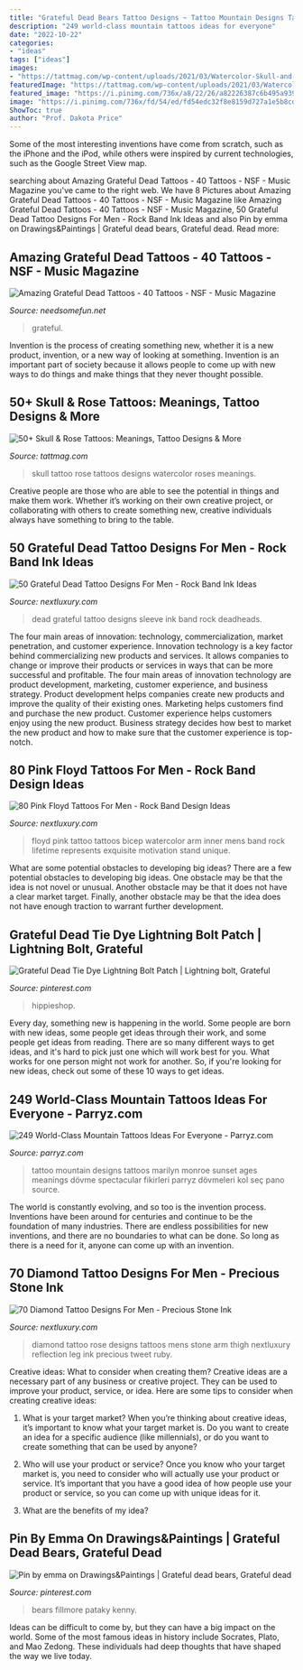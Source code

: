 ```yaml
---
title: "Grateful Dead Bears Tattoo Designs ~ Tattoo Mountain Designs Tattoos Marilyn Monroe Sunset Ages Meanings Dövme Spectacular Fikirleri Parryz Dövmeleri Kol Seç Pano Source"
description: "249 world-class mountain tattoos ideas for everyone"
date: "2022-10-22"
categories:
- "ideas"
tags: ["ideas"]
images:
- "https://tattmag.com/wp-content/uploads/2021/03/Watercolor-Skull-and-Rose-Tattoo-1-747x1024.jpg"
featuredImage: "https://tattmag.com/wp-content/uploads/2021/03/Watercolor-Skull-and-Rose-Tattoo-1-747x1024.jpg"
featured_image: "https://i.pinimg.com/736x/a8/22/26/a82226387c6b495a939da1cafb173fbc.jpg"
image: "https://i.pinimg.com/736x/fd/54/ed/fd54edc32f8e8159d727a1e5b8cdc953--lightning-bolt-grateful-dead.jpg"
ShowToc: true
author: "Prof. Dakota Price"
---
```



Some of the most interesting inventions have come from scratch, such as the iPhone and the iPod, while others were inspired by current technologies, such as the Google Street View map.

	

		
searching about Amazing Grateful Dead Tattoos - 40 Tattoos - NSF - Music Magazine you've came to the right web. We have 8 Pictures about Amazing Grateful Dead Tattoos - 40 Tattoos - NSF - Music Magazine like Amazing Grateful Dead Tattoos - 40 Tattoos - NSF - Music Magazine, 50 Grateful Dead Tattoo Designs For Men - Rock Band Ink Ideas and also Pin by emma on Drawings&amp;Paintings | Grateful dead bears, Grateful dead. Read more:
		
    
## Amazing Grateful Dead Tattoos - 40 Tattoos - NSF - Music Magazine

<img loading=lazy src="https://www.needsomefun.net/wp-content/uploads/2021/04/46-grateful-dead-tattoos-768x1076.jpg" onerror="this.onerror=null;this.src='https://tse4.mm.bing.net/th?id=OIP.HCExGLnN0CEFfzfK_IK3zgHaKY&amp;pid=15.1';" alt="Amazing Grateful Dead Tattoos - 40 Tattoos - NSF - Music Magazine">

_Source: needsomefun.net_

>grateful. 

	

Invention is the process of creating something new, whether it is a new product, invention, or a new way of looking at something. Invention is an important part of society because it allows people to come up with new ways to do things and make things that they never thought possible.

    
## 50+ Skull &amp; Rose Tattoos: Meanings, Tattoo Designs &amp; More

<img loading=lazy src="https://tattmag.com/wp-content/uploads/2021/03/Watercolor-Skull-and-Rose-Tattoo-1-747x1024.jpg" onerror="this.onerror=null;this.src='https://tse3.mm.bing.net/th?id=OIP.OmPKQ4m2XBlKMABG-J-YPwHaKJ&amp;pid=15.1';" alt="50+ Skull &amp; Rose Tattoos: Meanings, Tattoo Designs &amp; More">

_Source: tattmag.com_

>skull tattoo rose tattoos designs watercolor roses meanings. 

	

Creative people are those who are able to see the potential in things and make them work. Whether it’s working on their own creative project, or collaborating with others to create something new, creative individuals always have something to bring to the table.

    
## 50 Grateful Dead Tattoo Designs For Men - Rock Band Ink Ideas

<img loading=lazy src="http://nextluxury.com/wp-content/uploads/guys-grateful-dead-tattoo-sleeve-design-ideas.jpg" onerror="this.onerror=null;this.src='https://tse4.mm.bing.net/th?id=OIP.GrKYgcb6umEcnRr6dQ9t1AHaHa&amp;pid=15.1';" alt="50 Grateful Dead Tattoo Designs For Men - Rock Band Ink Ideas">

_Source: nextluxury.com_

>dead grateful tattoo designs sleeve ink band rock deadheads. 

	

The four main areas of innovation: technology, commercialization, market penetration, and customer experience.
Innovation technology is a key factor behind commercializing new products and services. It allows companies to change or improve their products or services in ways that can be more successful and profitable. The four main areas of innovation technology are product development, marketing, customer experience, and business strategy. Product development helps companies create new products and improve the quality of their existing ones. Marketing helps customers find and purchase the new product. Customer experience helps customers enjoy using the new product. Business strategy decides how best to market the new product and how to make sure that the customer experience is top-notch.

    
## 80 Pink Floyd Tattoos For Men - Rock Band Design Ideas

<img loading=lazy src="http://nextluxury.com/wp-content/uploads/inner-arm-bicep-watercolor-mens-awesome-pink-floyd-tattoo-ideas.jpg" onerror="this.onerror=null;this.src='https://tse4.mm.bing.net/th?id=OIP.3TyXEc3BXUQWQo-NwVUsVQHaHa&amp;pid=15.1';" alt="80 Pink Floyd Tattoos For Men - Rock Band Design Ideas">

_Source: nextluxury.com_

>floyd pink tattoo tattoos bicep watercolor arm inner mens band rock lifetime represents exquisite motivation stand unique. 

	

What are some potential obstacles to developing big ideas?
There are a few potential obstacles to developing big ideas. One obstacle may be that the idea is not novel or unusual. Another obstacle may be that it does not have a clear market target. Finally, another obstacle may be that the idea does not have enough traction to warrant further development.

    
## Grateful Dead Tie Dye Lightning Bolt Patch | Lightning Bolt, Grateful

<img loading=lazy src="https://i.pinimg.com/736x/fd/54/ed/fd54edc32f8e8159d727a1e5b8cdc953--lightning-bolt-grateful-dead.jpg" onerror="this.onerror=null;this.src='https://tse1.mm.bing.net/th?id=OIP.96xXFEgKr0EC0WakNqAF2QHaHa&amp;pid=15.1';" alt="Grateful Dead Tie Dye Lightning Bolt Patch | Lightning bolt, Grateful">

_Source: pinterest.com_

>hippieshop. 

	

Every day, something new is happening in the world. Some people are born with new ideas, some people get ideas through their work, and some people get ideas from reading. There are so many different ways to get ideas, and it's hard to pick just one which will work best for you. What works for one person might not work for another. So, if you're looking for new ideas, check out some of these 10 ways to get ideas.

    
## 249 World-Class Mountain Tattoos Ideas For Everyone - Parryz.com

<img loading=lazy src="http://parryz.com/wp-content/uploads/2017/10/sunset-mountain-tattoo.jpg" onerror="this.onerror=null;this.src='https://tse1.mm.bing.net/th?id=OIP.sIoIjdYTsA5W_Yf7_yrVFQHaHa&amp;pid=15.1';" alt="249 World-Class Mountain Tattoos Ideas For Everyone - Parryz.com">

_Source: parryz.com_

>tattoo mountain designs tattoos marilyn monroe sunset ages meanings dövme spectacular fikirleri parryz dövmeleri kol seç pano source. 

	

The world is constantly evolving, and so too is the invention process. Inventions have been around for centuries and continue to be the foundation of many industries. There are endless possibilities for new inventions, and there are no boundaries to what can be done. So long as there is a need for it, anyone can come up with an invention.

    
## 70 Diamond Tattoo Designs For Men - Precious Stone Ink

<img loading=lazy src="http://nextluxury.com/wp-content/uploads/red-rose-with-diamond-reflection-mens-thigh-tattoo.jpg" onerror="this.onerror=null;this.src='https://tse1.mm.bing.net/th?id=OIP.DVTF1xMzAszr1wmPWKuwhgHaHa&amp;pid=15.1';" alt="70 Diamond Tattoo Designs For Men - Precious Stone Ink">

_Source: nextluxury.com_

>diamond tattoo rose designs tattoos mens stone arm thigh nextluxury reflection leg ink precious tweet ruby. 

	

Creative ideas: What to consider when creating them?
Creative ideas are a necessary part of any business or creative project. They can be used to improve your product, service, or idea. Here are some tips to consider when creating creative ideas:
1. What is your target market? When you’re thinking about creative ideas, it’s important to know what your target market is. Do you want to create an idea for a specific audience (like millennials), or do you want to create something that can be used by anyone?

2. Who will use your product or service? Once you know who your target market is, you need to consider who will actually use your product or service. It’s important that you have a good idea of how people use your product or service, so you can come up with unique ideas for it.

3. What are the benefits of my idea?

    
## Pin By Emma On Drawings&amp;Paintings | Grateful Dead Bears, Grateful Dead

<img loading=lazy src="https://i.pinimg.com/736x/a8/22/26/a82226387c6b495a939da1cafb173fbc.jpg" onerror="this.onerror=null;this.src='https://tse4.mm.bing.net/th?id=OIP.YrYrFOSoe_Pkch-BGWMPBgHaHG&amp;pid=15.1';" alt="Pin by emma on Drawings&amp;Paintings | Grateful dead bears, Grateful dead">

_Source: pinterest.com_

>bears fillmore pataky kenny. 

	

Ideas can be difficult to come by, but they can have a big impact on the world. Some of the most famous ideas in history include Socrates, Plato, and Mao Zedong. These individuals had deep thoughts that have shaped the way we live today.

